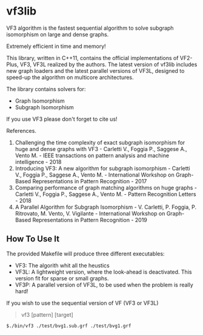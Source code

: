 # vf3lib
VF3 algorithm is the fastest sequential algorithm to solve subgraph isomorphism on large and dense graphs.

Extremely efficient in time and memory! 

This library, written in C++11, contains the official implementations of VF2-Plus, VF3, VF3L realized by the authors.
The latest version of vf3lib includes new graph loaders and the latest parallel versions of VF3L, designed to speed-up the
algorithm on multicore architectures.

The library contains solvers for: 
* Graph Isomorphism
* Subgraph Isomorphism

If you use VF3 please don't forget to cite us!

References.
1. Challenging the time complexity of exact subgraph isomorphism for huge and dense graphs with VF3 - Carletti V., Foggia P., Saggese A., Vento M. - IEEE transactions on pattern analysis and machine intelligence - 2018
2. Introducing VF3: A new algorithm for subgraph isomorphism - Carletti V., Foggia P., Saggese A., Vento M. - International Workshop on Graph-Based Representations in Pattern Recognition - 2017
3. Comparing performance of graph matching algorithms on huge graphs - Carletti V., Foggia P., Saggese A., Vento M. - Pattern Recognition Letters - 2018
4. A Parallel Algorithm for Subgraph Isomorphism - V. Carletti, P. Foggia, P. Ritrovato, M. Vento, V. Vigilante - International Workshop on Graph-Based Representations in Pattern Recognition - 2019

## How To Use It
The provided Makefile will produce three different executables:
- VF3: The algorith whit all the heustics
- VF3L: A lightweight version, where the look-ahead is deactivated. This version fit for sparse or small graphs.
- VF3P: A parallel version of VF3L, to be used when the problem is really hard! 

If you wish to use the sequential version of VF (VF3 or VF3L) 

> vf3 [pattern] [target]

```bash
$./bin/vf3 ./test/bvg1.sub.grf ./test/bvg1.grf
```
